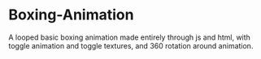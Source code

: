 # Boxing-Animation
A looped basic boxing animation made entirely through js and html, with toggle animation and toggle textures, and 360 rotation around animation.
